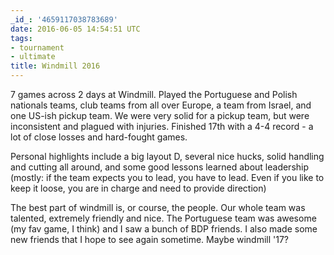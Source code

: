 ```yaml
---
_id_: '4659117038783689'
date: 2016-06-05 14:54:51 UTC
tags:
- tournament
- ultimate
title: Windmill 2016
---
```


7 games across 2 days at Windmill. Played the Portuguese and Polish
nationals teams, club teams from all over Europe, a team from Israel, and
one US-ish pickup team. We were very solid for a pickup team, but were
inconsistent and plagued with injuries. Finished 17th with a 4-4 record - a
lot of close losses and hard-fought games.

Personal highlights include a big layout D, several nice hucks, solid
handling and cutting all around, and some good lessons learned about
leadership (mostly: if the team expects you to lead, you have to lead. Even
if you like to keep it loose, you are in charge and need to provide
direction)

The best part of windmill is, or course, the people. Our whole team was
talented, extremely friendly and nice. The Portuguese team was awesome (my
fav game, I think) and I saw a bunch of BDP friends. I also made some new
friends that I hope to see again sometime. Maybe windmill '17?
